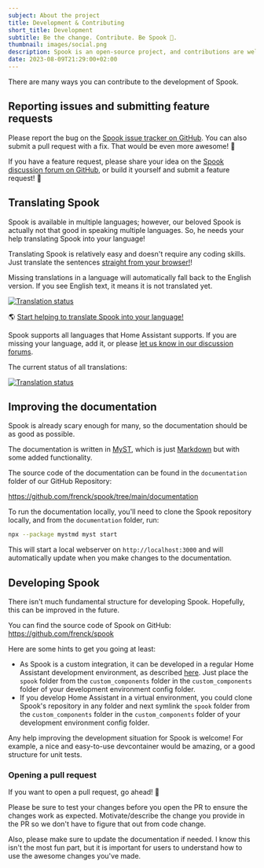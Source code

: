 ```yaml
---
subject: About the project
title: Development & Contributing
short_title: Development
subtitle: Be the change. Contribute. Be Spook 👻.
thumbnail: images/social.png
description: Spook is an open-source project, and contributions are welcome! Here is how you can contribute to Spook.
date: 2023-08-09T21:29:00+02:00
---
```


There are many ways you can contribute to the development of Spook.

## Reporting issues and submitting feature requests

Please report the bug on the [Spook issue tracker on GitHub](https://github.com/frenck/spook/issues). You can also submit a pull request with a fix. That would be even more awesome! 🤩

If you have a feature request, please share your idea on the [Spook discussion forum on GitHub](https://github.com/frenck/spook/discussions), or build it yourself and submit a feature request! 🤩

## Translating Spook

Spook is available in multiple languages; however, our beloved Spook is actually not that good in speaking multiple languages. So, he needs your help translating Spook into your language!

Translating Spook is relatively easy and doesn't require any coding skills. Just translate the sentences [straight from your browser!](https://hosted.weblate.org/engage/spook/)!

Missing translations in a language will automatically fall back to the English version. If you see English text, it means it is not translated yet.

[![Translation status](https://hosted.weblate.org/widgets/spook/-/integration/287x66-black.png)](https://hosted.weblate.org/engage/spook/)

🌎 [Start helping to translate Spook into your language!](https://hosted.weblate.org/engage/spook/)

Spook supports all languages that Home Assistant supports. If you are missing your language, add it, or please [let us know in our discussion forums](https://github.com/frenck/spook/discussions).

The current status of all translations:

[![Translation status](https://hosted.weblate.org/widgets/spook/-/integration/multi-auto.svg)](https://hosted.weblate.org/engage/spook/)

## Improving the documentation

Spook is already scary enough for many, so the documentation should be as good as possible.

The documentation is written in [MyST](https://mystmd.org/guide), which is just [Markdown](https://www.markdownguide.org/) but with some added functionality.

The source code of the documentation can be found in the `documentation` folder of our GitHub Repository:

<https://github.com/frenck/spook/tree/main/documentation>

To run the documentation locally, you'll need to clone the Spook repository locally, and from the `documentation` folder, run:

```bash
npx --package mystmd myst start
```

This will start a local webserver on `http://localhost:3000` and will automatically update when you make changes to the documentation.

## Developing Spook

There isn't much fundamental structure for developing Spook. Hopefully, this can be improved in the future.

You can find the source code of Spook on GitHub: <https://github.com/frenck/spook>

Here are some hints to get you going at least:

- As Spook is a custom integration, it can be developed in a regular Home Assistant development environment, as described [here](https://developers.home-assistant.io/docs/development_environment). Just place the `spook` folder from the `custom_components` folder in the `custom_components` folder of your development environment config folder.
- If you develop Home Assistant in a virtual environment, you could clone Spook's repository in any folder and next symlink the `spook` folder from the `custom_components` folder in the `custom_components` folder of your development environment config folder.

Any help improving the development situation for Spook is welcome! For example, a nice and easy-to-use devcontainer would be amazing, or a good structure for unit tests.

### Opening a pull request

If you want to open a pull request, go ahead! 🤩

Please be sure to test your changes before you open the PR to ensure the changes work as expected. Motivate/describe the change you provide in the PR so we don't have to figure that out from code change.

Also, please make sure to update the documentation if needed. I know this isn't the most fun part, but it is important for users to understand how to use the awesome changes you've made.
